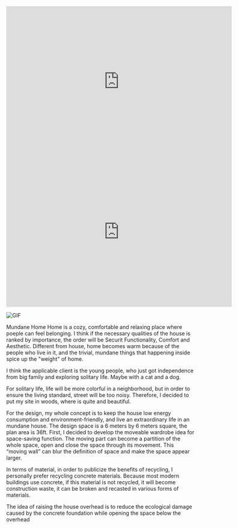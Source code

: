 <iframe width="600" height="400" allowfullscreen style="border-style:none;" src="https://cdn.pannellum.org/2.5/pannellum.htm#panorama=https%3A//i.loli.net/2021/10/01/Z7kEy3b8XAqSWeY.jpg&autoLoad=true"></iframe>

<iframe width="600" height="400" allowfullscreen style="border-style:none;" src="https://cdn.pannellum.org/2.5/pannellum.htm#panorama=https%3A//i.loli.net/2021/10/01/B9cJgHZCTeGNfiX.jpg&autoLoad=true"></iframe>

![GIF](https://user-images.githubusercontent.com/90487022/135545070-019d4255-56d5-40a4-8999-674109f8624e.gif)

Mundane Home
Home is a cozy, comfortable and relaxing place where poeple can feel belonging. I think if the necessary qualities of the house is ranked by importance, the order will be Securit Functionality, Comfort and Aesthetic. Different from house, home becomes warm because of the people who live in it, and the trivial, mundane things that happening inside spice up the "weight" of home. 

I think the applicable client is the young people, who just got independence from big family and exploring solitary life. Maybe with a cat and a dog.

For solitary life, life will be more colorful in a neighborhood, but in order to ensure the living standard, street will be too noisy. Therefore, I decided to put my site in woods, where is quite and beautiful.

For the design, my whole concept is to keep the house low energy consumption and environment-friendly, and live an extraordinary life in an mundane house. The design space is a 6 meters by 6 meters square, the plan area is 36ft. First, I decided to develop the moveable wardrobe idea for space-saving function. The moving part can become a partition of the whole space, open and close the space through its movement. This “moving wall” can blur the definition of space and make the space appear larger.

In terms of material, in order to publicize the benefits of recycling, I personally prefer recycling concrete materials. Because most modern buildings use concrete, if this material is not recycled, it will become construction waste, it can be broken and recasted in various forms of materials.

The idea of raising the house overhead is to reduce the ecological damage caused by the concrete foundation while opening the space below the overhead
